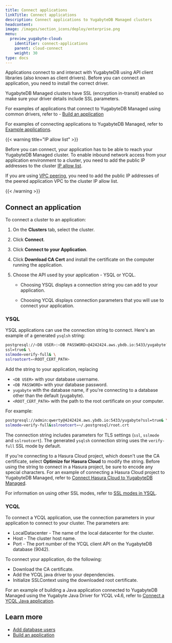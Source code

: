 ```yaml
---
title: Connect applications
linkTitle: Connect applications
description: Connect applications to YugabyteDB Managed clusters
headcontent:
image: /images/section_icons/deploy/enterprise.png
menu:
  preview_yugabyte-cloud:
    identifier: connect-applications
    parent: cloud-connect
    weight: 30
type: docs
---
```


Applications connect to and interact with YugabyteDB using API client libraries (also known as client drivers). Before you can connect an application, you need to install the correct driver.

YugabyteDB Managed clusters have SSL (encryption in-transit) enabled so make sure your driver details include SSL parameters.

For examples of applications that connect to YugabyteDB Managed using common drivers, refer to - [Build an application](../../../develop/build-apps/)

For examples of connecting applications to YugabyteDB Managed, refer to [Example applications](../../cloud-examples/).

{{< warning title="IP allow list" >}}

Before you can connect, your application has to be able to reach your YugabyteDB Managed cluster. To enable inbound network access from your application environment to a cluster, you need to add the public IP addresses to the cluster [IP allow list](../../cloud-secure-clusters/add-connections).

If you are using [VPC peering](../../cloud-basics/cloud-vpcs/), you need to add the public IP addresses of the peered application VPC to the cluster IP allow list.

{{< /warning >}}

## Connect an application

To connect a cluster to an application:

1. On the **Clusters** tab, select the cluster.
1. Click **Connect**.
1. Click **Connect to your Application**.
1. Click **Download CA Cert** and install the certificate on the computer running the application.
1. Choose the API used by your application - YSQL or YCQL.

    - Choosing YSQL displays a connection string you can add to your application.

    - Choosing YCQL displays connection parameters that you will use to connect your application.

### YSQL

YSQL applications can use the connection string to connect. Here's an example of a generated `ysqlsh` string:

```sh
postgresql://<DB USER>:<DB PASSWORD>@4242424.aws.ybdb.io:5433/yugabyte? \
ssl=true& \
sslmode=verify-full& \
sslrootcert=<ROOT_CERT_PATH>
```

Add the string to your application, replacing

- `<DB USER>` with your database username.
- `<DB PASSWORD>` with your database password.
- `yugabyte` with the database name, if you're connecting to a database other than the default (yugabyte).
- `<ROOT_CERT_PATH>` with the path to the root certificate on your computer.

For example:

```sh
postgresql://admin:qwerty@4242424.aws.ybdb.io:5433/yugabyte?ssl=true& \
sslmode=verify-full&sslrootcert=~/.postgresql/root.crt
```

The connection string includes parameters for TLS settings (`ssl`, `sslmode` and `sslrootcert`). The generated `ysqlsh` connection string uses the `verify-full` SSL mode by default.

If you're connecting to a Hasura Cloud project, which doesn't use the CA certificate, select **Optimize for Hasura Cloud** to modify the string. Before using the string to connect in a Hasura project, be sure to encode any special characters. For an example of connecting a Hasura Cloud project to YugabyteDB Managed, refer to [Connect Hasura Cloud to YugabyteDB Managed](../../cloud-examples/hasura-cloud/).

For information on using other SSL modes, refer to [SSL modes in YSQL](../../cloud-secure-clusters/cloud-authentication/#ssl-modes-in-ysql).

### YCQL

To connect a YCQL application, use the connection parameters in your application to connect to your cluster. The parameters are:

- LocalDatacenter - The name of the local datacenter for the cluster.
- Host - The cluster host name.
- Port - The port number of the YCQL client API on the YugabyteDB database (9042).

To connect your application, do the following:

- Download the CA certificate.
- Add the YCQL java driver to your dependencies.
- Initialize SSLContext using the downloaded root certificate.

For an example of building a Java application connected to YugabyteDB Managed using the Yugabyte Java Driver for YCQL v4.6, refer to [Connect a YCQL Java application](../../cloud-examples/connect-ycql-application/).

<!--
## Run the sample application

YugabyteDB Managed comes configured with a sample application that you can use to test your cluster.

Before you can connect from your computer, you must add the IP address of the computer to an IP allow list, and the IP allow list must be assigned to the cluster. Refer to [Assign IP Allow Lists](../add-connections/).

You will also need Docker installed on you computer.

To run the sample application:

1. On the **Clusters** tab, select a cluster.
1. Click **Connect**.
1. Click **Run a Sample Application**.
1. Copy the connect string for YSQL or YCQL.
1. Run the command in docker from your computer, replacing `<path to CA cert>`, `<db user>`, and `<db password>` with the path to the CA certificate for the cluster and your database credentials.
-->

## Learn more

- [Add database users](../../cloud-secure-clusters/add-users/)
- [Build an application](../../../develop/build-apps/)
